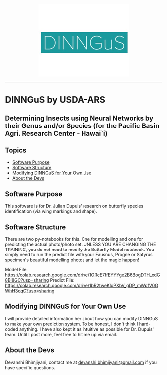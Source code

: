 <p align="center"><img src="logo.jpg" /></p>

--------------------------------------------------------------------------------

# DINNGuS by USDA-ARS 
## Determining Insects using Neural Networks by their Genus and/or Species (for the Pacific Basin Agri. Research Center - Hawai\`i)

## Topics
- [Software Purpose](#software-purpose)
- [Software Structure](#software-structure)
- [Modifying DINNGuS for Your Own Use](#modifying-DINNGuS-for-your-own-use)
- [About the Devs](#about-the-devs)

## Software Purpose
This software is for Dr. Julian Dupuis' research on butterfly species identification (via wing markings and shape). 

## Software Structure
There are two py-notebooks for this. One for modelling and one for predicting the actual photo/photo set. UNLESS YOU ARE CHANGING THE TRAINING, you do not need to modify the Butterfly Model notebook. You simply need to run the predict file with your Fausnus, Progne or Satyrus specimen's beautiful modelling photos and let the magic happen!

Model File: https://colab.research.google.com/drive/1ORcE7ffEYYYge2B6BogDTH_xdG8Bl8GC?usp=sharing
Predict File: https://colab.research.google.com/drive/1bR2tweKloPXbV_gDP_mWpfV0GWhH3oqC?usp=sharing

## Modifying DINNGuS for Your Own Use
I will provide detailed information her about how you can modify DINNGuS to make your own prediction system. To be honest, I don't think I hard-coded anything. I have also kept it as intuitive as possible for Dr. Dupuis' team. Until I post more, feel free to hit me up via email. 

## About the Devs
Devanshi Bhimjiyani, contact me at devanshi.bhimjiyani@gmail.com if you have specific questions.

